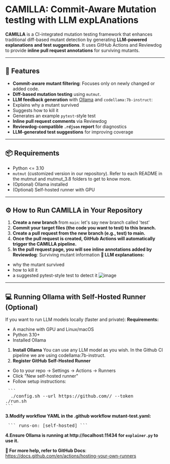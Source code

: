 # CAMILLA: Commit-Aware Mutation testIng with LLM expLAnations

**CAMILLA** is a CI-integrated mutation testing framework that enhances traditional diff-based mutant detection by generating **LLM-powered explanations and test suggestions**. It uses GitHub Actions and Reviewdog to provide **inline pull request annotations** for surviving mutants.

---

## 🚀 Features

-  **Commit-aware mutant filtering**: Focuses only on newly changed or added code.
-  **Diff-based mutation testing** using `mutmut`.
-  **LLM feedback generation** with [Ollama](https://ollama.com/) and `codellama:7b-instruct`:
  - Explains why a mutant survived
  - Suggests how to kill it
  - Generates an example `pytest`-style test
-  **Inline pull request comments** via Reviewdog
-  **Reviewdog-compatible `.rdjson` report** for diagnostics
-  **LLM-generated test suggestions** for improving coverage
  
---

## 📦 Requirements

- Python <= 3.10
- `mutmut` (customized version in our repository). Refer to each README in the mutmut and mutmut_3.8 folders to get to know more.
- (Optional) Ollama installed
- (Optional) Self-hosted runner with GPU

---

## ⚙️ How to Run CAMILLA in Your Repository

1. **Create a new branch** from `main`: let's say new branch called 'test'
2. **Commit your target files (the code you want to test) to this branch.**
3. **Create a pull request from the new branch (e.g., test) to main.**
4. **Once the pull request is created, GitHub Actions will automatically trigger the CAMILLA pipeline.**
5. **In the pull request page, you will see inline annotations added by Reviewdog**:
Surviving mutant information
**🤖 LLM explanations:**
- why the mutant survived
- how to kill it
- a suggested pytest-style test to detect it
![image](https://github.com/user-attachments/assets/c0807e05-a7c1-4610-b141-924c034c9485)

---
## 💻 Running Ollama with Self-Hosted Runner (Optional)
If you want to run LLM models locally (faster and private):
**Requirements:**
- A machine with GPU and Linux/macOS
- Python 3.10+
- Installed Ollama

1. **Install Ollama**
   You can use any LLM model as you wish. In the Github CI pipeline we are using codellama:7b-instruct.
2. **Register GitHub Self-Hosted Runner**
- Go to your repo → Settings → Actions → Runners
- Click "New self-hosted runner"
- Follow setup instructions:
 <pre lang="markdown"> ```
  ./config.sh --url https://github.com/<user>/<repo> --token <token>
./run.sh
``` </pre>

**3.Modify workflow YAML in the .github workflow mutant-test.yaml:**
  <pre lang="markdown"> ``` runs-on: [self-hosted] ``` </pre>

**4.Ensure Ollama is running at http://localhost:11434 for `explainer.py` to use it.**
  
  **📖 For more help, refer to GitHub Docs**:
https://docs.github.com/en/actions/hosting-your-own-runners

